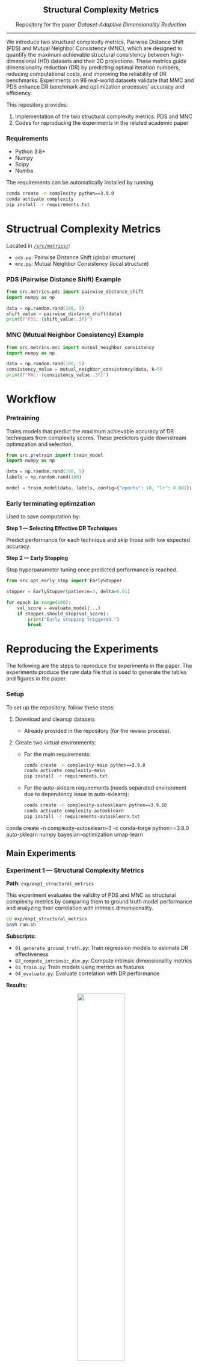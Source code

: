 <p align="center">
  <h2 align="center">Structural Complexity Metrics</h2>
	<p align="center">Repository for the paper <i>Dataset-Adaptive Dimensionality Reduction</i></p>
</p>

---

We introduce two structural complexity metrics, Pairwise Distance Shift (PDS) and Mutual Neighbor Consistency (MNC), which are designed to quantify the maximum achievable structural consistency between high-dimensional (HD) datasets and their 2D projections. These metrics guide dimensionality reduction (DR) by predicting optimal iteration numbers, reducing computational costs, and improving the reliability of DR benchmarks. Experiments on 96 real-world datasets validate that MMC and PDS enhance DR benchmark and optimization processes' accuracy and efficiency.


This repository provides:
1. Implementation of the two structural complexity metrics: PDS and MNC
2. Codes for reproducing the experiments in the related academic paper

### Requirements

- Python 3.8+
- Numpy
- Scipy
- Numba

The requirements can be automatically installed by running
```bash
conda create -n complexity python==3.9.0
conda activate complexity
pip install -r requirements.txt
```

# Structrual Complexity Metrics
Located in [`/src/metrics/`](src/metrics):
- `pds.py`: Pairwise Distance Shift (global structure)
- `mnc.py`: Mutual Neighbor Consistency (local structure)

### PDS (Pairwise Distance Shift) Example
``` python
from src.metrics.pds import pairwise_distance_shift
import numpy as np

data = np.random.rand(100, 5)
shift_value = pairwise_distance_shift(data)
print(f"PDS: {shift_value:.3f}")
```


### MNC (Mutual Neighbor Consistency) Example
```python
from src.metrics.mnc import mutual_neighbor_consistency
import numpy as np

data = np.random.rand(100, 5)
consistency_value = mutual_neighbor_consistency(data, k=5)
print(f"MNC: {consistency_value:.3f}")
```

# Workflow

### Pretraining
Trains models that predict the maximum achievable accuracy of DR techniques from complexity scores.
These predictors guide downstream optimization and selection.

```python
from src.pretrain import train_model
import numpy as np

data = np.random.rand(100, 5)
labels = np.random.rand(100)

model = train_model(data, labels, config={"epochs": 10, "lr": 0.001})
```

### Early terminating optimzation
Used to save computation by:

**Step 1 — Selecting Effective DR Techniques**

Predict performance for each technique and skip those with low expected accuracy.

**Step 2 — Early Stopping**

Stop hyperparameter tuning once predicted performance is reached.
```python
from src.opt_early_stop import EarlyStopper

stopper = EarlyStopper(patience=3, delta=0.01)

for epoch in range(100):
    val_score = evaluate_model(...)
    if stopper.should_stop(val_score):
        print("Early stopping triggered.")
        break
```

# Reproducing the Experiments

The following are the steps to reproduce the experiments in the paper.
The experiments produce the raw data file that is used to generate the tables and figures in the paper. 


### Setup 

To set up the repository, follow these steps:

1. Download and cleanup datasets
	- Already provided in the repository (for the review process). 

2. Create two virtual environments:
	- For the main requirements:
		```bash
		conda create -n complexity-main python==3.9.0
		conda activate complexity-main
		pip install -r requirements.txt
		```

	- For the auto-sklearn requirements (needs separated environment due to dependency issue in auto-sklearn):
		```bash
		conda create -n complexity-autosklearn python==3.9.18
		conda activate complexity-autosklearn
		pip install -r requirements-autosklearn.txt
		```

conda create -n complexity-autosklearn-3 -c conda-forge python==3.8.0 auto-sklearn numpy bayesian-optimization umap-learn

## Main Experiments

### Experiment 1 — Structural Complexity Metrics

**Path:** `exp/exp1_structural_metrics`

This experiment evaluates the validity of PDS and MNC as structural complexity metrics by comparing them to ground truth model performance and analyzing their correlation with intrinsic dimensionality.

```bash
cd exp/exp1_structural_metrics
bash run.sh
```

**Subscripts:**
- `01_generate_ground_truth.py`: Train regression models to estimate DR effectiveness
- `02_compute_intrinsic_dim.py`: Compute intrinsic dimensionality metrics
- `03_train.py`: Train models using metrics as features
- `04_evaluate.py`: Evaluate correlation with DR performance

**Results:**
<p align="center">    
<img src="figs/Table1.png" style="width: 50%; height: auto;"/>
</p><p align="center">    
<img src="figs/Figure3.png" style="width: 50%; height: auto;"/>
</p>

---

### Experiment 2 — Adaptive Workflow

**Path:** `exp/exp2_adaptive_workflow`

Tests whether our structural complexity metrics can support a dataset-adaptive pipeline for model selection and tuning.

```bash
cd exp/exp2_adaptive_workflow
bash run.sh
```

**Subscripts:**
- `01_evaluate_regression_models.py`: Use pretraining to predict best DR methods
- `02_evaluate_predicting_dr.py`: Evaluate ability to guide DR method selection
- `03_evaluate_early_stop.py`: Evaluate optimization efficiency with early stopping

**Results:**
<p align="center">    
<img src="figs/Table2.png" style="width: 50%; height: auto;"/>
</p>
<p align="center">    
<img src="figs/Figure4.png" style="width: 50%; height: auto;"/>
</p>
---

### Experiment 3 — Workflow Comparison

**Path:** `exp/exp3_workflow_comparison`

Final experiment that compares the **dataset-adaptive workflow** against a conventional fixed-pipeline workflow.

```bash
cd exp/exp3_workflow_comparison
python evaluate_workflow_improvement.py
```

**Results:**
<p align="center">    
<img src="figs/Figure6.png" style="width: 50%; height: auto;"/>
</p>

